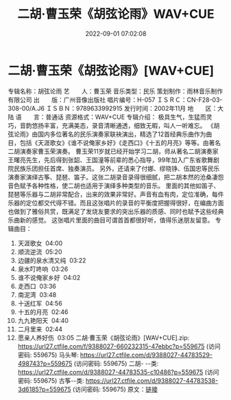 ﻿---
title: 二胡·曹玉荣《胡弦论雨》WAV+CUE
date: 2022-09-01 07:02:08
categories: 古典音乐、新世纪、纯音雅乐
tags: 纯音雅乐
---
# 二胡·曹玉荣《胡弦论雨》[WAV+CUE]

专辑名称：胡弦论雨
艺　　人：曹玉荣
音乐类型：民乐
策划制作：雨林音乐制作有限公司
出　　版：广州音像出版社
唱片编号：H-057
ＩＳＲＣ：CN-F28-03-308-00/A.J6
ＩＳＢＮ：9789633992915
发行时间：2002年11月
地　　区：大陆
语　　言：普通话
资源格式：WAV+CUE
专辑介绍：
极具生气，生猛而灵巧，音韵悠扬丰富，充满美态，录音清晰通透，细致无暇，叫人一听难忘。
《胡弦论雨》由国内多位著名的民乐演奏家联袂演出，精选了12首经典乐曲作为曲目，包括《天涯歌女》《谁不说俺家乡好》《走西口》《十五的月亮》等等。由著名二胡演奏家曹玉荣演奏。
曹玉荣11岁就已经开始学习二胡，师从著名二胡演奏家王曙亮先生，先后得到张韶、王国潼等前辈的悉心指导，99年加入广东省歌舞剧院民族乐团担任首席、独奏演员。
另外，还请来了付娜、缪晓铮、伍国忠等民乐演奏家演绎古筝、琵琶、笛子。这张二胡录音录得很细腻，把二胡本然的沧桑凄怨音色赋予各种性格，使二胡也适用于演绎多种类型的音乐。
里面的其他如笛子、琵琶等乐器与二胡非常配合，出来的效果非常好。声音有血有肉，定位准确，每件乐器的定位都交代得不错。而且这张唱片的录音的平衡度把握得很好，在编曲方面也做到了雅俗共赏，既满足了发烧友要求的突出乐器的质感、同时也赋予这些经典乐曲新的感觉。
这张唱片里面的曲目可谓首首都很好听，值得乐迷朋友留意。
专辑曲目：
01. 天涯歌女  04:00
02. 顺流逆流  05:20
03. 边疆的泉水清又纯  03:22
04. 泉水叮咚响  03:26
05. 谁不说俺家乡好  04:02
06. 走西口  03:36
07. 南泥湾  03:48
08. 十送红军  04:56
09. 十五的月亮  02:46
10. 九九艳阳天  04:40
11. 二月里来  02:44
12. 愿亲人养好伤  03:05
二胡·曹玉荣《胡弦论雨》[WAV+CUE].zip: https://url27.ctfile.com/f/9388027-660232315-47ebbc?p=559675
(访问密码: 559675)
马头琴: https://url27.ctfile.com/d/9388027-44783529-498743?p=559675
(访问密码: 559675)
二胡- --类: https://url27.ctfile.com/d/9388027-44783535-c10486?p=559675
(访问密码: 559675)
古筝--类: https://url27.ctfile.com/d/9388027-44783538-3d6185?p=559675
(访问密码: 559675)
原文：[链接](https://blog.sina.com.cn/s/blog_1647c7e7601030z5x.html)